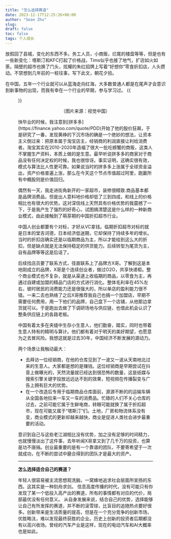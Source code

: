 ```yaml
---
title: "怎么选择赛道"
date: 2023-12-17T12:25:26+08:00
author: "Sean Zhu"
slug:
draft: false
toc: false
tags: 个人成长
---
```


放假回了县城，变化的东西不多。务工人员，小商贩，烂尾的楼盘等等，但是也有一些新变化：塔斯汀和KFC打起了价格战，Tims似乎也接了地气，扩店如火如荼。隔壁的超市也换了门头，炫耀的朱红招牌上写着“好想你”零食折扣店，人头攒动。不禁想到几年前的一桩往事，写下此文，朝花夕拾。

在中国，五年一个行业就可以从蓝海走向红海，大多数普通人都是在尾声才会意识到新事物的出现，而我有幸在一个行业的早期，参与学习过。
{{<figure src="/blog-cn/1.png" width="450">}}
<p align="center">（图片来源：视觉中国）</p>
快毕业的时候，我注意到[拼多多](https://finance.yahoo.com/quote/PDD)开始了他的股价狂飙，于是研究了一番，发现黄峥的下沉市场的确是一个绝妙的想法，让资本主义倒过来：把原本属于淘宝店主，经销商的利润直接让利给消费者。淘宝其实在2010-2020年造福了很大一批吃螃蟹的商贩，这类人不掌握生产资料，本质上做的是生意。最早听说拼多多的商家对于商品没有任何决定权的时候，我也很惊讶。事实证明，这确实很有效，模式与算法比人性更可靠。如果说当时的拼多多上涨属于全球资金溢出，资产价格普遍上涨，那么在今天这个节点市值超过阿里，跑赢所有中概股则是价值回归。

偶然有一天，我走进街角新开的一家超市，装修很精致.商品基本都是品牌消费品，但是出人意料地价格却低了三到四成，和线上的价格相比也有很大的优势。这对深信线上天然具有价格优势的我震撼了一下，于是我产生了强烈的好奇心，试图搞清楚这是什么样的一种新商业模式，由此接触到了萌芽期的中国折扣超市行业。

中国人创业都要有个对标，才好从VC拿钱。临期折扣超市对标的就是日本的堂吉诃德，日本经济低迷期，它却保持了持续多年的增长。当时的折扣店确实还是以临期商品为主，所以才能给到这么大的折扣，但是缺点就是无法保持稳定的供货能力。后续转型为尾货为主，自有品牌等等这是后话了。

后续找店员要了联系方式，径直联系上了品牌方X哥。了解到这是本地刚成立的品牌，X哥是个连续创业者，做过O2O，共享快递柜。整个商业模式也不复杂，就是从渠道上收临期的商品，以零食为主，再通过自建或加盟的精品门店的方式进行消化。整体毛利率在45%左右，彼时居民的消费能力还是很强大的，所以单店的盈利能力很不错。一来二去也熟络了之后X哥推荐我自己也搞一个加盟店，早期不需要任何费用，用一下他们的品牌，自己盘下一个店铺，从他那边拿货就可以。于是跑出去做了下调研场地与供应链，也借此机会认识了整条供应链上的各路老板。

中国有着太多在夹缝中生存小生意人，他们勤奋，踏实，同时也带着生意人特有的精明与算计。他们都有着对于明天的美好期望，也愿意为之去冒风险。我想这就是过去30年，中国经济不断发展的源动力。

两个场景让我触动最大：
* 去拜访一位经销商，在他的仓库见到了一波又一波从天南地北过来的生意人。大家都是想的是赚钱。这位经销商是早期尝试在抖音上做曝光的，天然流量就已经达到很恐怖的数量，这是纸媒与搜索引擎关键字投放远远达不到的效果，短视频在传播裂变与广告上拥有巨大的优势。
* 在一个改造后专用于临期商品仓库面前，源源不断的的运输车辆从全国各地拉来一车又一车的消费品。忙碌的人们不关心仓库的过去，之前可能它属于生鲜电商，转眼可能就换了属于折扣超市，现在可能又属于“塔斯汀”们。土地，厂房和物流体系没有变，商业模式的更新却越来越快，商业是促进人类社会进步最重要的活动。

意识到自己与这些老江湖相比没有优势，加之没有足够的时间精力，也就慢慢淡出了这件事，去年听闻X哥拿又到了几千万的投资，也算是功不唐捐。创业最重要的是有一个靠谱的团队，不要寄希望于一次就成功，在不断的尝试中磨合得到的团队才是最大的资产。

***

**怎么选择适合自己的赛道？**

年轻人很容易被主流思想观洗脑，一窝蜂地追求社会层面所宣扬的东西。这其实是一种刻舟求剑。
信息高度传播的时代，没有可能只有你发现了某一个低投入高产出的赛道，所有的事情都有对应的代价，局部最优没有任何意义。
从自身发展来说，结合自己的优势，选择能够让自己有所发挥的赛道，并不断的滚雪球，比盲目的追随热点要好很多。创新带来是生活质量的提高，但是在一个充分竞争的创新市场，优胜略汰，难以发现最终获胜的企业。历史上创新的投资者后期都没有以高兴收场。曾经的汽车产业是这样，现在的电动汽车和AI大概率也是如此。





